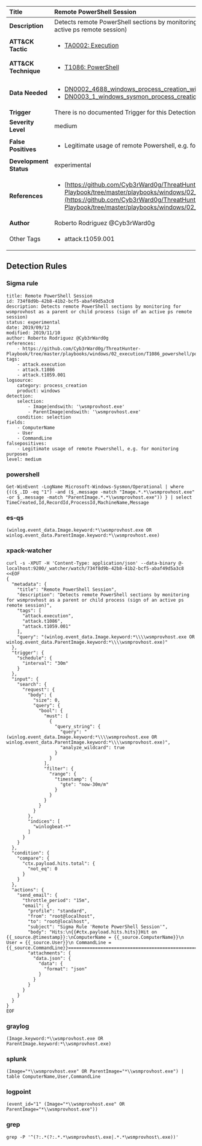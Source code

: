 | Title                    | Remote PowerShell Session       |
|:-------------------------|:------------------|
| **Description**          | Detects remote PowerShell sections by monitoring for wsmprovhost as a parent or child process (sign of an active ps remote session) |
| **ATT&amp;CK Tactic**    |  <ul><li>[TA0002: Execution](https://attack.mitre.org/tactics/TA0002)</li></ul>  |
| **ATT&amp;CK Technique** | <ul><li>[T1086: PowerShell](https://attack.mitre.org/techniques/T1086)</li></ul>  |
| **Data Needed**          | <ul><li>[DN0002_4688_windows_process_creation_with_commandline](../Data_Needed/DN0002_4688_windows_process_creation_with_commandline.md)</li><li>[DN0003_1_windows_sysmon_process_creation](../Data_Needed/DN0003_1_windows_sysmon_process_creation.md)</li></ul>  |
| **Trigger**              |  There is no documented Trigger for this Detection Rule yet  |
| **Severity Level**       | medium |
| **False Positives**      | <ul><li>Legitimate usage of remote Powershell, e.g. for monitoring purposes</li></ul>  |
| **Development Status**   | experimental |
| **References**           | <ul><li>[https://github.com/Cyb3rWard0g/ThreatHunter-Playbook/tree/master/playbooks/windows/02_execution/T1086_powershell/powershell_remote_session.md](https://github.com/Cyb3rWard0g/ThreatHunter-Playbook/tree/master/playbooks/windows/02_execution/T1086_powershell/powershell_remote_session.md)</li></ul>  |
| **Author**               | Roberto Rodriguez @Cyb3rWard0g |
| Other Tags           | <ul><li>attack.t1059.001</li></ul> | 

## Detection Rules

### Sigma rule

```
title: Remote PowerShell Session
id: 734f8d9b-42b8-41b2-bcf5-abaf49d5a3c8
description: Detects remote PowerShell sections by monitoring for wsmprovhost as a parent or child process (sign of an active ps remote session)
status: experimental
date: 2019/09/12
modified: 2019/11/10
author: Roberto Rodriguez @Cyb3rWard0g
references:
    - https://github.com/Cyb3rWard0g/ThreatHunter-Playbook/tree/master/playbooks/windows/02_execution/T1086_powershell/powershell_remote_session.md
tags:
    - attack.execution
    - attack.t1086
    - attack.t1059.001
logsource:
    category: process_creation
    product: windows
detection:
    selection:
        - Image|endswith: '\wsmprovhost.exe'
        - ParentImage|endswith: '\wsmprovhost.exe'
    condition: selection
fields:
    - ComputerName
    - User
    - CommandLine
falsepositives:
    - Legitimate usage of remote Powershell, e.g. for monitoring purposes
level: medium

```





### powershell
    
```
Get-WinEvent -LogName Microsoft-Windows-Sysmon/Operational | where {(($_.ID -eq "1") -and ($_.message -match "Image.*.*\\wsmprovhost.exe" -or $_.message -match "ParentImage.*.*\\wsmprovhost.exe")) } | select TimeCreated,Id,RecordId,ProcessId,MachineName,Message
```


### es-qs
    
```
(winlog.event_data.Image.keyword:*\\wsmprovhost.exe OR winlog.event_data.ParentImage.keyword:*\\wsmprovhost.exe)
```


### xpack-watcher
    
```
curl -s -XPUT -H 'Content-Type: application/json' --data-binary @- localhost:9200/_watcher/watch/734f8d9b-42b8-41b2-bcf5-abaf49d5a3c8 <<EOF
{
  "metadata": {
    "title": "Remote PowerShell Session",
    "description": "Detects remote PowerShell sections by monitoring for wsmprovhost as a parent or child process (sign of an active ps remote session)",
    "tags": [
      "attack.execution",
      "attack.t1086",
      "attack.t1059.001"
    ],
    "query": "(winlog.event_data.Image.keyword:*\\\\wsmprovhost.exe OR winlog.event_data.ParentImage.keyword:*\\\\wsmprovhost.exe)"
  },
  "trigger": {
    "schedule": {
      "interval": "30m"
    }
  },
  "input": {
    "search": {
      "request": {
        "body": {
          "size": 0,
          "query": {
            "bool": {
              "must": [
                {
                  "query_string": {
                    "query": "(winlog.event_data.Image.keyword:*\\\\wsmprovhost.exe OR winlog.event_data.ParentImage.keyword:*\\\\wsmprovhost.exe)",
                    "analyze_wildcard": true
                  }
                }
              ],
              "filter": {
                "range": {
                  "timestamp": {
                    "gte": "now-30m/m"
                  }
                }
              }
            }
          }
        },
        "indices": [
          "winlogbeat-*"
        ]
      }
    }
  },
  "condition": {
    "compare": {
      "ctx.payload.hits.total": {
        "not_eq": 0
      }
    }
  },
  "actions": {
    "send_email": {
      "throttle_period": "15m",
      "email": {
        "profile": "standard",
        "from": "root@localhost",
        "to": "root@localhost",
        "subject": "Sigma Rule 'Remote PowerShell Session'",
        "body": "Hits:\n{{#ctx.payload.hits.hits}}Hit on {{_source.@timestamp}}:\nComputerName = {{_source.ComputerName}}\n        User = {{_source.User}}\n CommandLine = {{_source.CommandLine}}================================================================================\n{{/ctx.payload.hits.hits}}",
        "attachments": {
          "data.json": {
            "data": {
              "format": "json"
            }
          }
        }
      }
    }
  }
}
EOF

```


### graylog
    
```
(Image.keyword:*\\wsmprovhost.exe OR ParentImage.keyword:*\\wsmprovhost.exe)
```


### splunk
    
```
(Image="*\\wsmprovhost.exe" OR ParentImage="*\\wsmprovhost.exe") | table ComputerName,User,CommandLine
```


### logpoint
    
```
(event_id="1" (Image="*\\wsmprovhost.exe" OR ParentImage="*\\wsmprovhost.exe"))
```


### grep
    
```
grep -P '^(?:.*(?:.*.*\wsmprovhost\.exe|.*.*\wsmprovhost\.exe))'
```



